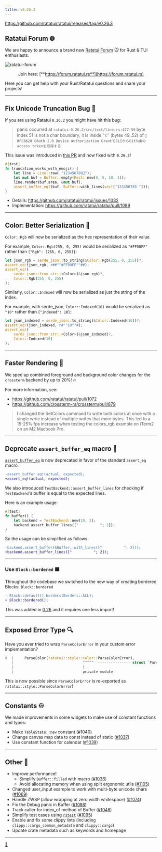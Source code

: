 ```yaml
---
title: v0.26.3
---
```


<https://github.com/ratatui/ratatui/releases/tag/v0.26.3>

## Ratatui Forum 🌐

We are happy to announce a brand new [Ratatui Forum](https://forum.ratatui.rs) 🐭 for Rust & TUI
enthusiasts.

![ratatui-forum](https://github.com/ratatui/ratatui/assets/24392180/b13016ca-1044-4c34-9687-f0e39167fb14)

<center>

Join here: [**https://forum.ratatui.rs**](https://forum.ratatui.rs)

</center>

Here you can get help with your Rust/Ratatui questions and share your projects!

---

## Fix Unicode Truncation Bug 🐛

If you are using Ratatui `0.26.2` you might have hit this bug:

> panic occurred at `ratatui-0.26.2/src/text/line.rs:477:59` byte index 51 is not a char boundary;
> it is inside 'で' (bytes 49..52) of
> `🦀 RFC8628 OAuth 2.0 Device Authorization GrantでCLIからGithubのaccess tokenを取得する`

This issue was introduced in [this PR](https://github.com/ratatui/ratatui/pull/987) and now fixed
with `0.26.3`!

```rs
#[test]
fn truncation_works_with_emoji() {
    let line = Line::raw( "123456789🦀");
    let mut buf = Buffer::empty(Rect::new(0, 0, 10, 1));
    line.render(buf.area, &mut buf);
    assert_buffer_eq!(buf, Buffer::with_lines(vec!["123456789 "]));
}
```

- Details: <https://github.com/ratatui/ratatui/issues/1032>
- Implementation: <https://github.com/ratatui/ratatui/pull/1089>

---

## Color: Better Serialization 🎨

`Color::Rgb` will now be serialized as the hex representation of their value.

For example, `Color::Rgb(255, 0, 255)` would be serialized as `"#FF00FF"` rather than
`{"Rgb": [255, 0, 255]}`:

```rs
let json_rgb = serde_json::to_string(&Color::Rgb(255, 0, 255))?;
assert_eq!(json_rgb, r##""#FF00FF""##);
assert_eq!(
    serde_json::from_str::<Color>(&json_rgb)?,
    Color::Rgb(255, 0, 255)
);
```

Similarly, `Color::Indexed` will now be serialized as just the string of the index.

For example, with serde_json, `Color::Indexed(10)` would be serialized as `"10"` rather than
`{"Indexed": 10}`:

```rs
let json_indexed = serde_json::to_string(&Color::Indexed(10))?;
assert_eq!(json_indexed, r#""10""#);
assert_eq!(
    serde_json::from_str::<Color>(&json_indexed)?,
    Color::Indexed(10)
);
```

---

## Faster Rendering 🚀

We sped up combined foreground and background color changes for the `crossterm` backend by up to
20%! 🔥

For more information, see:

- <https://github.com/ratatui/ratatui/pull/1072>
- <https://github.com/crossterm-rs/crossterm/pull/879>

> I changed the SetColors command to write both colors at once with a single write instead of
> multiple writes that more bytes. This led to a 15-25% fps increase when testing the colors_rgb
> example on iTerm2 on an M2 Macbook Pro.

---

## Deprecate `assert_buffer_eq` macro 🚫

[`assert_buffer_eq`](https://docs.rs/ratatui/0.26.3/ratatui/macro.assert_buffer_eq.html) is now
deprecated in favor of the standard `assert_eq` macro:

```diff
-assert_buffer_eq!(actual, expected);
+assert_eq!(actual, expected);
```

We also introduced `TestBackend::assert_buffer_lines` for checking if `TestBackend`'s buffer is
equal to the expected lines.

Here is an example usage:

```rs
#[test]
fn buffer() {
    let backend = TestBackend::new(10, 2);
    backend.assert_buffer_lines(["          "; 2]);
}
```

So the usage can be simplified as follows:

```diff
-backend.assert_buffer(&Buffer::with_lines(["          "; 2]));
+backend.assert_buffer_lines(["          "; 2]);
```

---

### Use `Block::bordered` 🟦

Throughout the codebase we switched to the new way of creating bordered Blocks: `Block::bordered`

```diff
- Block::default().borders(Borders::ALL);
+ Block::bordered();
```

This was added in [0.26](https://ratatui.rs/highlights/v026/#block-bordered) and it requires one
less import!

---

## Exposed Error Type 🔍

Have you ever tried to wrap `ParseColorError` in your custom error implementation?

```rs
9  |     ParseColor(ratatui::style::color::ParseColorError),
   |                                ^^^^^  --------------- struct `ParseColorError` is not publicly re-exported
   |                                |
   |                                private module
```

This is now possible since `ParseColorError` is re-exported as `ratatui::style::ParseColorError`!

---

## Constants ♾️

We made improvements in some widgets to make use of constant functions and types:

- Make `TableState::new` constant ([#1040](https://github.com/ratatui/ratatui/pull/1040))
- Change canvas map data to const instead of static
  ([#1037](https://github.com/ratatui/ratatui/pull/1037))
- Use constant function for calendar ([#1039](https://github.com/ratatui/ratatui/pull/1039))

---

## Other 💼

- Improve performance!
  - Simplify `Buffer::filled` with macro ([#1036](https://github.com/ratatui/ratatui/pull/1036))
  - Avoid allocating memory when using split ergonomic utils
    ([#1105](https://github.com/ratatui/ratatui/pull/1105))
- Changed user_input example to work with multi-byte unicode chars
  ([#1069](https://github.com/ratatui/ratatui/pull/1069))
- Handle ZWSP (allow wrapping at zero width whitespace)
  ([#1074](https://github.com/ratatui/ratatui/pull/1074))
- Fix the Debug panic in Buffer ([#1098](https://github.com/ratatui/ratatui/pull/1098))
- Track caller for index_of method of Buffer ([#1046](https://github.com/ratatui/ratatui/pull/1046))
- Simplify test cases using [`rstest`](https://github.com/la10736/rstest)
  ([#1095](https://github.com/ratatui/ratatui/pull/1095))
- Enable and fix some clippy lints (including `clippy::cargo_common_metadata` and `clippy::cargo`)
- Update crate metadata such as keywords and homepage

---

[🧀](https://www.youtube.com/shorts/_TuUyB0kAGE)
